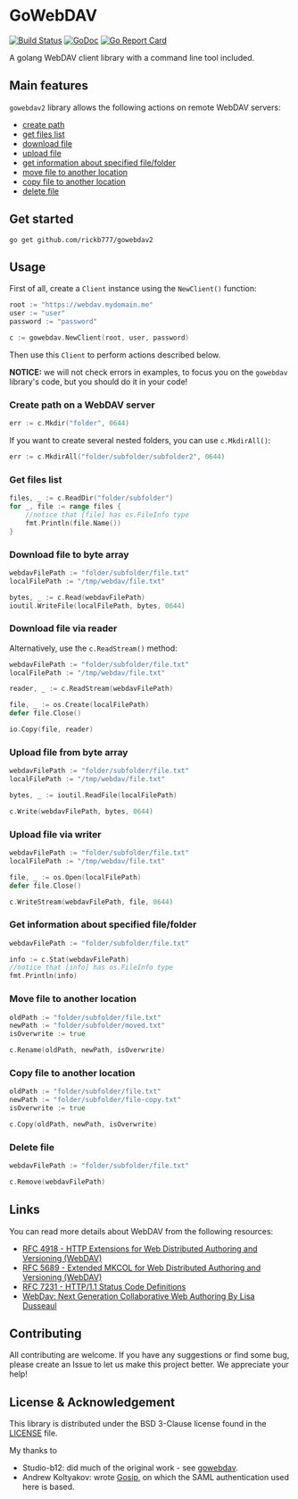 # GoWebDAV

[![Build Status](https://travis-ci.org/rickb777/gowebdav2.svg?branch=master)](https://travis-ci.org/rickb777/gowebdav2)
[![GoDoc](https://godoc.org/github.com/rickb777/gowebdav2?status.svg)](https://godoc.org/github.com/rickb777/gowebdav2)
[![Go Report Card](https://goreportcard.com/badge/github.com/rickb777/gowebdav2)](https://goreportcard.com/report/github.com/rickb777/gowebdav2)

A golang WebDAV client library with a command line tool included.

## Main features

`gowebdav2` library allows the following actions on remote WebDAV servers:
* [create path](#create-path-on-a-webdav-server)
* [get files list](#get-files-list)
* [download file](#download-file-to-byte-array)
* [upload file](#upload-file-from-byte-array)
* [get information about specified file/folder](#get-information-about-specified-filefolder)
* [move file to another location](#move-file-to-another-location)
* [copy file to another location](#copy-file-to-another-location)
* [delete file](#delete-file)

## Get started

`go get github.com/rickb777/gowebdav2`

## Usage

First of all, create a `Client` instance using the `NewClient()` function:

```go
root := "https://webdav.mydomain.me"
user := "user"
password := "password"

c := gowebdav.NewClient(root, user, password)
```

Then use this `Client` to perform actions described below.

**NOTICE:** we will not check errors in examples, to focus you on the `gowebdav` library's code, but you should do it in your code!

### Create path on a WebDAV server
```go
err := c.Mkdir("folder", 0644)
```
If you want to create several nested folders, you can use `c.MkdirAll()`:
```go
err := c.MkdirAll("folder/subfolder/subfolder2", 0644)
```

### Get files list
```go
files, _ := c.ReadDir("folder/subfolder")
for _, file := range files {
    //notice that [file] has os.FileInfo type
    fmt.Println(file.Name())
}
```

### Download file to byte array
```go
webdavFilePath := "folder/subfolder/file.txt"
localFilePath := "/tmp/webdav/file.txt"

bytes, _ := c.Read(webdavFilePath)
ioutil.WriteFile(localFilePath, bytes, 0644)
```

### Download file via reader
Alternatively, use the `c.ReadStream()` method:
```go
webdavFilePath := "folder/subfolder/file.txt"
localFilePath := "/tmp/webdav/file.txt"

reader, _ := c.ReadStream(webdavFilePath)

file, _ := os.Create(localFilePath)
defer file.Close()

io.Copy(file, reader)
```

### Upload file from byte array
```go
webdavFilePath := "folder/subfolder/file.txt"
localFilePath := "/tmp/webdav/file.txt"

bytes, _ := ioutil.ReadFile(localFilePath)

c.Write(webdavFilePath, bytes, 0644)
```

### Upload file via writer
```go
webdavFilePath := "folder/subfolder/file.txt"
localFilePath := "/tmp/webdav/file.txt"

file, _ := os.Open(localFilePath)
defer file.Close()

c.WriteStream(webdavFilePath, file, 0644)
```

### Get information about specified file/folder
```go
webdavFilePath := "folder/subfolder/file.txt"

info := c.Stat(webdavFilePath)
//notice that [info] has os.FileInfo type
fmt.Println(info)
```

### Move file to another location
```go
oldPath := "folder/subfolder/file.txt"
newPath := "folder/subfolder/moved.txt"
isOverwrite := true

c.Rename(oldPath, newPath, isOverwrite)
```

### Copy file to another location
```go
oldPath := "folder/subfolder/file.txt"
newPath := "folder/subfolder/file-copy.txt"
isOverwrite := true

c.Copy(oldPath, newPath, isOverwrite)
```

### Delete file
```go
webdavFilePath := "folder/subfolder/file.txt"

c.Remove(webdavFilePath)
```

## Links

You can read more details about WebDAV from the following resources:

* [RFC 4918 - HTTP Extensions for Web Distributed Authoring and Versioning (WebDAV)](https://tools.ietf.org/html/rfc4918)
* [RFC 5689 - Extended MKCOL for Web Distributed Authoring and Versioning (WebDAV)](https://tools.ietf.org/html/rfc5689)
* [RFC 7231 - HTTP/1.1 Status Code Definitions](https://tools.ietf.org/html/rfc7231#section-6 "HTTP/1.1 Status Code Definitions")
* [WebDav: Next Generation Collaborative Web Authoring By Lisa Dusseaul](https://books.google.de/books?isbn=0130652083 "WebDav: Next Generation Collaborative Web Authoring By Lisa Dusseault")

## Contributing

All contributing are welcome. If you have any suggestions or find some bug, please create an Issue to let us make this project better. We appreciate your help!

## License & Acknowledgement

This library is distributed under the BSD 3-Clause license found in the [LICENSE](https://github.com/rickb777/gowebdav2/blob/master/LICENSE) file.

My thanks to 

 * Studio-b12: did much of the original work - see [gowebdav](https://github.com/studio-b12/gowebdav).
 * Andrew Koltyakov: wrote [Gosip](https://github.com/koltyakov/gosip), on which the SAML authentication used here is based.  
